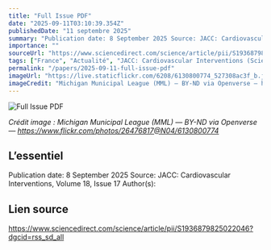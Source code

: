```yaml
---
title: "Full Issue PDF"
date: "2025-09-11T03:10:39.354Z"
publishedDate: "11 septembre 2025"
summary: "Publication date: 8 September 2025 Source: JACC: Cardiovascular Interventions, Volume 18, Issue 17 Author(s):"
importance: ""
sourceUrl: "https://www.sciencedirect.com/science/article/pii/S1936879825022046?dgcid=rss_sd_all"
tags: ["France", "Actualité", "JACC: Cardiovascular Interventions (ScienceDirect)"]
permalink: "/papers/2025-09-11-full-issue-pdf"
imageUrl: "https://live.staticflickr.com/6208/6130800774_527308ac3f_b.jpg"
imageCredit: "Michigan Municipal League (MML) — BY-ND via Openverse — https://www.flickr.com/photos/26476817@N04/6130800774"
---
```


![Full Issue PDF](https://live.staticflickr.com/6208/6130800774_527308ac3f_b.jpg)

*Crédit image : Michigan Municipal League (MML) — BY-ND via Openverse — https://www.flickr.com/photos/26476817@N04/6130800774*

## L’essentiel

Publication date: 8 September 2025 Source: JACC: Cardiovascular Interventions, Volume 18, Issue 17 Author(s):

## Lien source

https://www.sciencedirect.com/science/article/pii/S1936879825022046?dgcid=rss_sd_all
